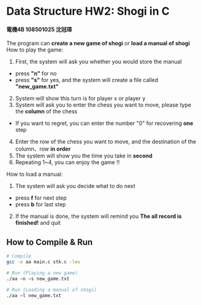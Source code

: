 # Data Structure HW2: Shogi in C
#### 電機4B 108501025 沈冠璋

The program can **create a new game of shogi** or **load a manual of shogi** 
How to play the game:
1. First, the system will ask you whether you would store the manual
+ press  **"n"** for no
+ press  **"s"** for yes, and the system will create a file called **"new_game.txt"**
2. System will show this turn is for player x or player y
3. System will ask you to enter the chess you want to move, please type the **column** of the chess
+ If you want to regret, you can enter the number "0" for recovering **one** step 
4. Enter the row of the chess you want to move, and the destination of the column、row **in order**
5. The system will show you the time you take in **second**
5. Repeating 1~4, you can enjoy the game !!

How to load a manual:
1. The system will ask you decide what to do next
+ press **f** for next step
+ press **b** for last step
2. If the manual is done, the system will remind you **The all record is finished!** and quit

## How to Compile & Run
```sh
# Compile
gcc -o aa main.c stk.c -lev

# Run (Playing a new game)
./aa –n –s new_game.txt

# Run (Loading a manual of shogi)
./aa –l new_game.txt
```
